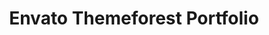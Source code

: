 ---
title: Envato Themeforest Portfolio
redirect_to: https://themeforest.net/user/varunsridharan/portfolio
redirect_from:
    - /tf/
    - /themeforest/
---